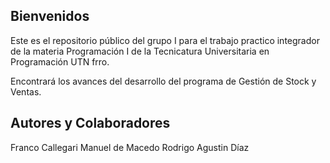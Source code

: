 ## Bienvenidos
Este es el repositorio público del grupo I para el trabajo practico integrador de la materia Programación I de la Tecnicatura Universitaria en Programación UTN frro.

Encontrará los avances del desarrollo del programa de Gestión de Stock y Ventas.

## Autores y Colaboradores
Franco Callegari
Manuel de Macedo
Rodrigo Agustin Díaz
